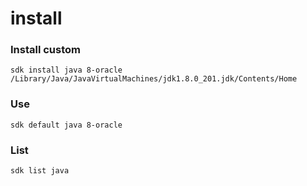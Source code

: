 # install

### Install custom 

```
sdk install java 8-oracle /Library/Java/JavaVirtualMachines/jdk1.8.0_201.jdk/Contents/Home
```

### Use

```
sdk default java 8-oracle
```

### List

```
sdk list java
```
